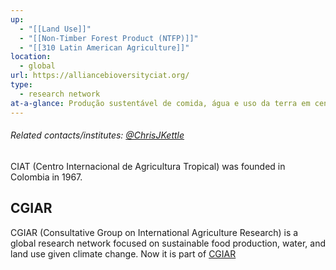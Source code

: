 ```yaml
---
up:
  - "[[Land Use]]"
  - "[[Non-Timber Forest Product (NTFP)]]"
  - "[[310 Latin American Agriculture]]"
location:
  - global
url: https://alliancebioversityciat.org/
type:
  - research network
at-a-glance: Produção sustentável de comida, água e uso da terra em cenário de mudanças climáticas
---
```

###### Related contacts/institutes: [@ChrisJKettle](https://twitter.com/ChrisJKettle)

CIAT (Centro Internacional de Agricultura Tropical) was founded in Colombia in 1967.

## CGIAR

CGIAR (Consultative Group on International Agriculture Research) is a global research network focused on sustainable food production, water, and land use given climate change.
Now it is part of [CGIAR](https://www.cgiar.org/)

